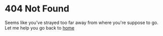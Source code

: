 # 404 Not Found

Seems like you've strayed too far away from where you're suppose to go. Let me help you go back to [home](../home.md)
